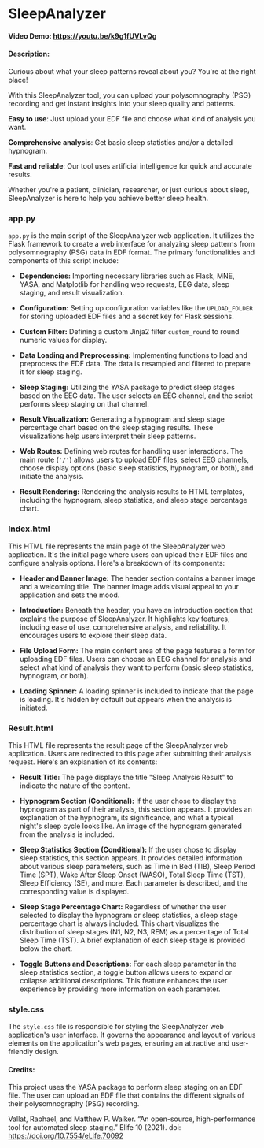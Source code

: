 # SleepAnalyzer
#### Video Demo: https://youtu.be/k9g1fUVLvQg
#### Description:

Curious about what your sleep patterns reveal about you? You're at the right place!

With this SleepAnalyzer tool, you can upload your polysomnography (PSG) recording and get instant insights into your sleep quality and patterns.

**Easy to use**: Just upload your EDF file and choose what kind of analysis you want.

**Comprehensive analysis**: Get basic sleep statistics and/or a detailed hypnogram.

**Fast and reliable**: Our tool uses artificial intelligence for quick and accurate results.

Whether you're a patient, clinician, researcher, or just curious about sleep, SleepAnalyzer is here to help you achieve better sleep health.

### app.py

`app.py` is the main script of the SleepAnalyzer web application. It utilizes the Flask framework to create a web interface for analyzing sleep patterns from polysomnography (PSG) data in EDF format. The primary functionalities and components of this script include:

- **Dependencies:** Importing necessary libraries such as Flask, MNE, YASA, and Matplotlib for handling web requests, EEG data, sleep staging, and result visualization.

- **Configuration:** Setting up configuration variables like the `UPLOAD_FOLDER` for storing uploaded EDF files and a secret key for Flask sessions.

- **Custom Filter:** Defining a custom Jinja2 filter `custom_round` to round numeric values for display.

- **Data Loading and Preprocessing:** Implementing functions to load and preprocess the EDF data. The data is resampled and filtered to prepare it for sleep staging.

- **Sleep Staging:** Utilizing the YASA package to predict sleep stages based on the EEG data. The user selects an EEG channel, and the script performs sleep staging on that channel.

- **Result Visualization:** Generating a hypnogram and sleep stage percentage chart based on the sleep staging results. These visualizations help users interpret their sleep patterns.

- **Web Routes:** Defining web routes for handling user interactions. The main route (`'/'`) allows users to upload EDF files, select EEG channels, choose display options (basic sleep statistics, hypnogram, or both), and initiate the analysis.

- **Result Rendering:** Rendering the analysis results to HTML templates, including the hypnogram, sleep statistics, and sleep stage percentage chart.

### Index.html

This HTML file represents the main page of the SleepAnalyzer web application. It's the initial page where users can upload their EDF files and configure analysis options. Here's a breakdown of its components:

- **Header and Banner Image:** The header section contains a banner image and a welcoming title. The banner image adds visual appeal to your application and sets the mood.

- **Introduction:** Beneath the header, you have an introduction section that explains the purpose of SleepAnalyzer. It highlights key features, including ease of use, comprehensive analysis, and reliability. It encourages users to explore their sleep data.

- **File Upload Form:** The main content area of the page features a form for uploading EDF files. Users can choose an EEG channel for analysis and select what kind of analysis they want to perform (basic sleep statistics, hypnogram, or both).

- **Loading Spinner:** A loading spinner is included to indicate that the page is loading. It's hidden by default but appears when the analysis is initiated.

### Result.html

This HTML file represents the result page of the SleepAnalyzer web application. Users are redirected to this page after submitting their analysis request. Here's an explanation of its contents:

- **Result Title:** The page displays the title "Sleep Analysis Result" to indicate the nature of the content.

- **Hypnogram Section (Conditional):** If the user chose to display the hypnogram as part of their analysis, this section appears. It provides an explanation of the hypnogram, its significance, and what a typical night's sleep cycle looks like. An image of the hypnogram generated from the analysis is included.

- **Sleep Statistics Section (Conditional):** If the user chose to display sleep statistics, this section appears. It provides detailed information about various sleep parameters, such as Time in Bed (TIB), Sleep Period Time (SPT), Wake After Sleep Onset (WASO), Total Sleep Time (TST), Sleep Efficiency (SE), and more. Each parameter is described, and the corresponding value is displayed.

- **Sleep Stage Percentage Chart:** Regardless of whether the user selected to display the hypnogram or sleep statistics, a sleep stage percentage chart is always included. This chart visualizes the distribution of sleep stages (N1, N2, N3, REM) as a percentage of Total Sleep Time (TST). A brief explanation of each sleep stage is provided below the chart.

- **Toggle Buttons and Descriptions:** For each sleep parameter in the sleep statistics section, a toggle button allows users to expand or collapse additional descriptions. This feature enhances the user experience by providing more information on each parameter.

### style.css

The `style.css` file is responsible for styling the SleepAnalyzer web application's user interface. It governs the appearance and layout of various elements on the application's web pages, ensuring an attractive and user-friendly design. 

#### Credits:

This project uses the YASA package to perform sleep staging on an EDF file. The user can upload an EDF file that contains the different signals of their polysomnography (PSG) recording.

Vallat, Raphael, and Matthew P. Walker. “An open-source, high-performance tool for automated sleep staging.” Elife 10 (2021). doi: https://doi.org/10.7554/eLife.70092
